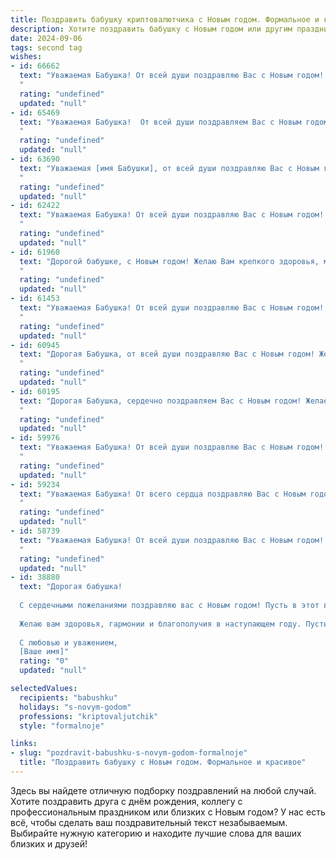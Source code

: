 ```yaml
---
title: Поздравить бабушку криптовалютчика с Новым годом. Формальное и красивое
description: Хотите поздравить бабушку с Новым годом или другим праздником? Наш ИИ создаст незабываемое поздравление, а вы обязательно выделитесь среди других.  
date: 2024-09-06
tags: second tag
wishes:
- id: 66662
  text: "Уважаемая Бабушка! От всей души поздравляю Вас с Новым годом! Желаю Вам крепкого здоровья, семейного благополучия и исполнения всех желаний. Пусть Новый год принесет Вам радость, удачу и множество счастливых моментов!
  "
  rating: "undefined"
  updated: "null"
- id: 65469
  text: "Уважаемая Бабушка!  От всей души поздравляем Вас с Новым годом! Желаем Вам крепкого здоровья,  неиссякаемой энергии,  радости и благополучия в новом году. Пусть он принесет Вам много счастливых моментов и исполнит Ваши самые заветные желания.
  "
  rating: "undefined"
  updated: "null"
- id: 63690
  text: "Уважаемая [имя Бабушки], от всей души поздравляю Вас с Новым годом! Желаю Вам крепкого здоровья, душевного спокойствия и благополучия в новом году. Пусть все Ваши мечты и надежды сбудутся, а работа в сфере криптовалют принесет Вам успех и процветание!
  "
  rating: "undefined"
  updated: "null"
- id: 62422
  text: "Уважаемая Бабушка! От всей души поздравляю Вас с Новым годом! Желаю Вам крепкого здоровья, благополучия, радости и исполнения всех желаний! Пусть в новом году Вас окружают любовь, забота и тепло близких!
  "
  rating: "undefined"
  updated: "null"
- id: 61960
  text: "Дорогой бабушке, с Новым годом! Желаю Вам крепкого здоровья, мирного неба над головой и исполнения всех желаний. Пусть наступающий год принесет Вам радость, тепло и благополучие!
  "
  rating: "undefined"
  updated: "null"
- id: 61453
  text: "Уважаемая Бабушка! От всей души поздравляю Вас с Новым годом! Желаю Вам крепкого здоровья, благополучия, радости и тепла в кругу родных и близких. Пусть этот год принесет Вам только приятные моменты и станет временем новых открытий и успехов!
  "
  rating: "undefined"
  updated: "null"
- id: 60945
  text: "Дорогая Бабушка, от всей души поздравляю Вас с Новым годом! Желаю Вам крепкого здоровья, семейного благополучия и радости в наступающем году. Пусть Новый год принесет Вам удачу, процветание и исполнение всех Ваших желаний!
  "
  rating: "undefined"
  updated: "null"
- id: 60195
  text: "Дорогая Бабушка, сердечно поздравляем Вас с Новым годом! Желаем Вам крепкого здоровья, бодрости духа, благополучия и исполнения всех Ваших желаний! Пусть этот год  принесет Вам радость, мир и светлые мгновения.
  "
  rating: "undefined"
  updated: "null"
- id: 59976
  text: "Уважаемая Бабушка! От всей души поздравляю Вас с Новым годом! Желаю, чтобы этот год был полон радости, тепла и семейного благополучия. Пусть все Ваши начинания будут успешными, а здоровье крепким. С Новым годом!
  "
  rating: "undefined"
  updated: "null"
- id: 59234
  text: "Уважаемая Бабушка! От всего сердца поздравляю Вас с Новым годом! Желаю Вам крепкого здоровья, семейного благополучия,  радости и мира в новом году. Пусть он принесет Вам много приятных моментов и исполнение всех желаний!
  "
  rating: "undefined"
  updated: "null"
- id: 58739
  text: "Уважаемая Бабушка! От всей души поздравляю Вас с Новым годом! Желаю Вам крепкого здоровья, семейного тепла и благополучия. Пусть этот год принесет Вам только радостные события и исполнение самых сокровенных желаний. С Новым годом!
  "
  rating: "undefined"
  updated: "null"
- id: 38880
  text: "Дорогая бабушка!
  
  С сердечными пожеланиями поздравляю вас с Новым годом! Пусть в этот волшебный праздник ваша жизнь наполнится теплом, радостью и незабываемыми мгновениями.
  
  Желаю вам здоровья, гармонии и благополучия в наступающем году. Пусть удача сопутствует вам во всех ваших начинаниях, а каждый день приносит новые интересные возможности и положительные эмоции.
  
  С любовью и уважением,
  [Ваше имя]"
  rating: "0"
  updated: "null"

selectedValues:
  recipients: "babushku"
  holidays: "s-novym-godom"
  professions: "kriptovaljutchik"
  style: "formalnoje"

links:
- slug: "pozdravit-babushku-s-novym-godom-formalnoje"
  title: "Поздравить бабушку с Новым годом. Формальное и красивое"
---
```


Здесь вы найдете отличную подборку поздравлений на любой случай. 
Хотите поздравить друга с днём рождения, коллегу с профессиональным праздником или близких с Новым годом? У нас есть всё, чтобы сделать ваш поздравительный текст незабываемым. Выбирайте нужную категорию и находите лучшие слова для ваших близких и друзей!

